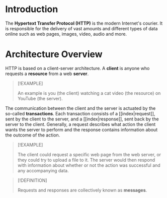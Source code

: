 # Introduction

The **Hypertext Transfer Protocol (HTTP)** is the modern Internet's courier. It is responsible for the delivery of vast amounts and different types of data online such as web pages, images, video, audio and more. 

# Architecture Overview

HTTP is based on a client-server architecture. A **client** is anyone who requests a **resource** from a web **server**.

>[!EXAMPLE]
>
>An example is you (the client) watching a cat video (the resource) on YouTube (the server).
>

The communication between the client and the server is actuated by the so-called **transactions**. Each transaction consists of a [[index|request]], sent by the client to the server, and a [[index|response]], sent back by the server to the client. Generally, a request describes what action the client wants the server to perform and the response contains information about the outcome of the action. 

>[!EXAMPLE]
>
>The client could request a specific web page from the web server, or they could try to upload a file to it. The server would then respond with information about whether or not the action was successful and any accompanying data.
>

>[!DEFINITION]
>
>Requests and responses are collectively known as **messages**.
>
